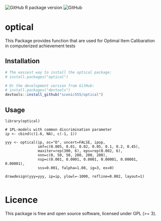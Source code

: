 ![GitHub R package version](https://img.shields.io/github/r-package/v/scenic555/optical?label=Optical&logo=github)
![GitHub](https://img.shields.io/github/license/scenic555/optical?logo=github)

# optical
This Package provides function that are used for Optimal Item Calibaration in computerized achievement tests

## Installation

``` r
# The easiest way to install the optical package:
# install.packages("optical")

# Or the development version from GitHub:
# install.packages("devtools")
devtools::install_github("scenic555/optical")
```

## Usage

```{r example}
library(optical)

# 1PL-models with common discrimination parameter
ip <- cbind(c(1.6, NA), c(-1, 1))

yyy <- optical(ip, oc="D", uncert=FALSE, ipop,
               imf=c(0.005, 0.01, 0.02, 0.05, 0.1, 0.2, 0.45),
               maxiter=rep(300, 6), eps=rep(0.002, 6),
               nnn=c(0, 50, 50, 200, 200, 200),
               nsp=c(0.001, 0.0001, 0.0001, 0.00001, 0.00001, 0.00001),
               sss=0.001, falpha=1.08, ig=3, ex=0)

drawdesign(yyy=yyy, ip=ip, ylowl=-1000, refline=0.002, layout=1)


```

# Licence
This package is free and open source software, licensed under GPL (>= 3).
